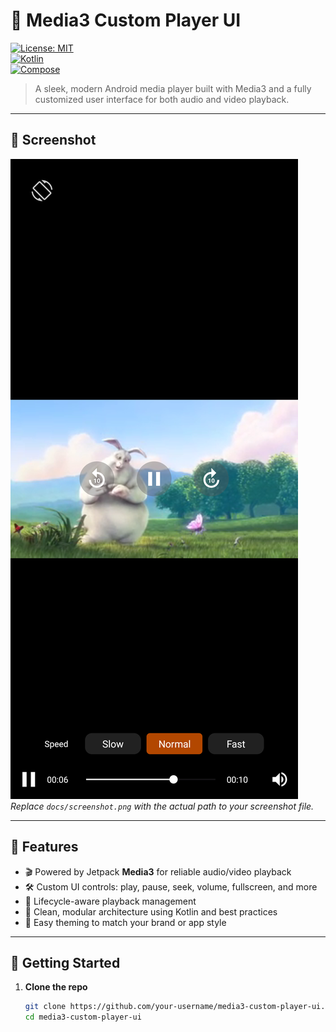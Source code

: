 # 🎵 Media3 Custom Player UI

[![License: MIT](https://img.shields.io/badge/License-MIT-blue.svg)](LICENSE)  
[![Kotlin](https://img.shields.io/badge/Kotlin-1.8%2B-orange.svg)](https://kotlinlang.org)  
[![Compose](https://img.shields.io/badge/Jetpack-Compose%2FUI-green.svg)](https://developer.android.com/jetpack/compose)

> A sleek, modern Android media player built with Media3 and a fully customized user interface for both audio and video playback.

---

## 📸 Screenshot  
![Player Screenshot](screensho_1.png)  
*Replace `docs/screenshot.png` with the actual path to your screenshot file.*

---

## 🚀 Features

- 🎬 Powered by Jetpack **Media3** for reliable audio/video playback  
- 🛠️ Custom UI controls: play, pause, seek, volume, fullscreen, and more  
- 🔄 Lifecycle-aware playback management  
- 🎯 Clean, modular architecture using Kotlin and best practices  
- 🔧 Easy theming to match your brand or app style

---

## 🧱 Getting Started

1. **Clone the repo**  
   ```bash
   git clone https://github.com/your-username/media3-custom-player-ui.git
   cd media3-custom-player-ui
